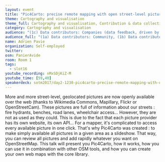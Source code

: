 ```yaml
---
layout: event
title: "Pic4Carto: precise remote mapping with open street-level pictures"
theme: Cartography and visualisation
theme_full: Cartography and visualisation, Contribution & data collection
category: Cartography and visualisation
audience: "(1c) Data contributors: Companies (data feedback, driven by need of data...)"
audience_full: "(1a) Data contributors: Community, (1b) Data contributors: Public administration (open data, data feedback...), (1c) Data contributors: Companies (data feedback, driven by need of data...), (2b) Data users: Non-profit and public service"
name: Adrien Pavie
organization: Self-employed
twitter:
osm: PanierAvide
room: Room 1
tags:
  - slot16
youtube_recording: nMxSDjKiZ-M
youtube_time: [59,40]
speakerdeck: sotm2017/day2-1230-pic4carto-precise-remote-mapping-with-open-street-level-pictures
---
```

More and more street-level, geolocated pictures are now openly available over the web (thanks to Wikimedia Commons, Mapillary, Flickr or OpenStreetCam). These pictures are full of information about our streets : fire hydrants, benches, road lanes, wheelchair access... However, they are not as used as they could. This is due to the fact that each picture provider has its own website, its own API... For a mapper, it's complicated to access every available picture in one click. That's why Pic4Carto was created : to make simply available all pictures in a given area as a slideshow. That way, you can review all pictures and add rapidly whatever you want on OpenStreetMap. This talk will present you Pic4Carto, how it works, how you can use it in combination with other OSM tools, and how you can create your own web maps with the core library.

